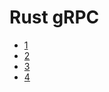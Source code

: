 # Rust gRPC

- [1](https://github.com/hyperium/tonic/blob/master/examples/helloworld-tutorial.md)
- [2](https://dev.to/anshulgoyal15/a-beginners-guide-to-grpc-with-rust-3c7o)
- [3](https://users.rust-lang.org/t/working-rust-grpc-examples/102813)
- [4](https://github.com/hyperium/tonic/blob/master/tonic-build/README.md)